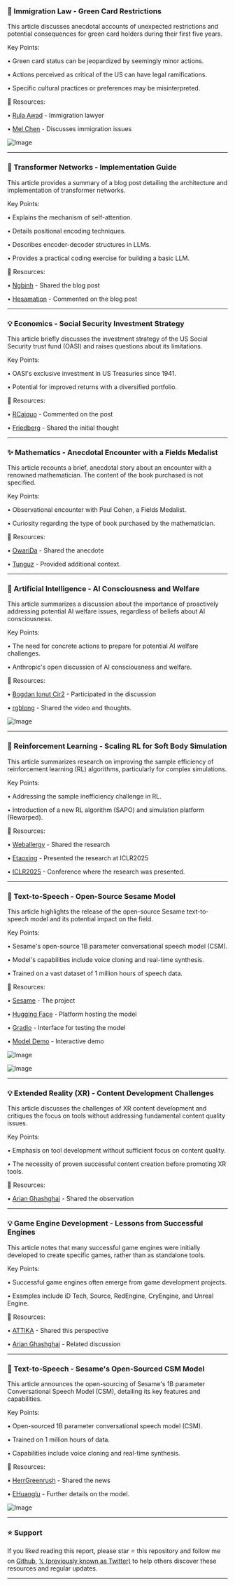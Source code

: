 ### 🤖 Immigration Law - Green Card Restrictions

This article discusses anecdotal accounts of unexpected restrictions and potential consequences for green card holders during their first five years.

Key Points:

• Green card status can be jeopardized by seemingly minor actions.


•  Actions perceived as critical of the US can have legal ramifications.


•  Specific cultural practices or preferences may be misinterpreted.



🔗 Resources:

• [Rula Awad](https://x.com/rula_awad) -  Immigration lawyer


• [Mel Chen](https://x.com/MsMelChen) - Discusses immigration issues


![Image](https://pbs.twimg.com/media/Gl67mUKXcAAK-mf?format=jpg&name=small)


---
### 🤖 Transformer Networks - Implementation Guide

This article provides a summary of a blog post detailing the architecture and implementation of transformer networks.

Key Points:

•  Explains the mechanism of self-attention.


• Details positional encoding techniques.


• Describes encoder-decoder structures in LLMs.


•  Provides a practical coding exercise for building a basic LLM.



🔗 Resources:

• [Ngbinh](https://x.com/ngbinh) - Shared the blog post


• [Hesamation](https://x.com/Hesamation) - Commented on the blog post


---
### 💡 Economics - Social Security Investment Strategy

This article briefly discusses the investment strategy of the US Social Security trust fund (OASI) and raises questions about its limitations.

Key Points:

• OASI's exclusive investment in US Treasuries since 1941.


•  Potential for improved returns with a diversified portfolio.



🔗 Resources:

• [RCaiquo](https://x.com/RCaiquo) -  Commented on the post


• [Friedberg](https://x.com/friedberg) - Shared the initial thought


---
### ✨ Mathematics - Anecdotal Encounter with a Fields Medalist

This article recounts a brief, anecdotal story about an encounter with a renowned mathematician.  The content of the book purchased is not specified.

Key Points:

•  Observational encounter with Paul Cohen, a Fields Medalist.


• Curiosity regarding the type of book purchased by the mathematician.



🔗 Resources:

• [OwariDa](https://x.com/OwariDa) - Shared the anecdote


• [Tunguz](https://x.com/tunguz) - Provided additional context.



---
### 🤖 Artificial Intelligence - AI Consciousness and Welfare

This article summarizes a discussion about the importance of proactively addressing potential AI welfare issues, regardless of beliefs about AI consciousness.

Key Points:

• The need for concrete actions to prepare for potential AI welfare challenges.


•  Anthropic's open discussion of AI consciousness and welfare.



🔗 Resources:

• [Bogdan Ionut Cir2](https://x.com/BogdanIonutCir2) - Participated in the discussion


• [rgblong](https://x.com/rgblong) - Shared the video and thoughts.


![Image](https://pbs.twimg.com/ext_tw_video_thumb/1899331555535065088/pu/img/xd1CsJPyHXGCHByi.jpg)


---
### 🤖 Reinforcement Learning - Scaling RL for Soft Body Simulation

This article summarizes research on improving the sample efficiency of reinforcement learning (RL) algorithms, particularly for complex simulations.

Key Points:

•  Addressing the sample inefficiency challenge in RL.


•  Introduction of a new RL algorithm (SAPO) and simulation platform (Rewarped).



🔗 Resources:

• [Weballergy](https://x.com/weballergy) - Shared the research


• [Etaoxing](https://x.com/etaoxing) -  Presented the research at ICLR2025


• [ICLR2025](https://x.com/hashtag/ICLR2025?src=hashtag_click) - Conference where the research was presented.


---
### 🚀 Text-to-Speech - Open-Source Sesame Model

This article highlights the release of the open-source Sesame text-to-speech model and its potential impact on the field.

Key Points:

•  Sesame's open-source 1B parameter conversational speech model (CSM).


•  Model's capabilities include voice cloning and real-time synthesis.


•  Trained on a vast dataset of 1 million hours of speech data.



🔗 Resources:

• [Sesame](https://x.com/sesame) - The project


• [Hugging Face](https://x.com/huggingface) - Platform hosting the model


• [Gradio](https://x.com/Gradio) - Interface for testing the model


• [Model Demo](https://huggingface.co/spaces/sesame/csm-1b) - Interactive demo


![Image](https://pbs.twimg.com/amplify_video_thumb/1900380735019622400/img/rWOa6M1ESGo69RQ2.jpg)


![Image](https://pbs.twimg.com/amplify_video_thumb/1900364716599386112/img/J1B7MmeIMOvlqOE7?format=jpg&name=240x240)


---
### 💡 Extended Reality (XR) - Content Development Challenges

This article discusses the challenges of XR content development and critiques the focus on tools without addressing fundamental content quality issues.

Key Points:

•  Emphasis on tool development without sufficient focus on content quality.


•  The necessity of proven successful content creation before promoting XR tools.


🔗 Resources:

• [Arian Ghashghai](https://x.com/arian_ghashghai) - Shared the observation



---
### 💡 Game Engine Development - Lessons from Successful Engines

This article notes that many successful game engines were initially developed to create specific games, rather than as standalone tools.

Key Points:

•  Successful game engines often emerge from game development projects.


•  Examples include iD Tech, Source, RedEngine, CryEngine, and Unreal Engine.



🔗 Resources:

• [ATTlKA](https://x.com/ATTlKA) - Shared this perspective


• [Arian Ghashghai](https://x.com/arian_ghashghai) - Related discussion



---
### 🚀 Text-to-Speech - Sesame's Open-Sourced CSM Model

This article announces the open-sourcing of Sesame's 1B parameter Conversational Speech Model (CSM), detailing its key features and capabilities.

Key Points:

•  Open-sourced 1B parameter conversational speech model (CSM).


•  Trained on 1 million hours of data.


•  Capabilities include voice cloning and real-time synthesis.



🔗 Resources:

• [HerrGreenrush](https://x.com/HerrGreenrush) - Shared the news


• [EHuanglu](https://x.com/EHuanglu) - Further details on the model.


![Image](https://pbs.twimg.com/ext_tw_video_thumb/1900304378139205634/pu/img/GNCqs_ktJUE7nCHs.jpg)


---

### ⭐️ Support

If you liked reading this report, please star ⭐️ this repository and follow me on [Github](https://github.com/Drix10), [𝕏 (previously known as Twitter)](https://x.com/DRIX_10_) to help others discover these resources and regular updates.

---